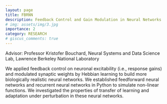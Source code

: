 ```yaml
---
layout: page
title: FBRNN
description: Feedback Control and Gain Modulation in Neural Networks
# img: assets/img/3.jpg
importance: 2
category: RESEARCH
# giscus_comments: true
---
```


Advisor: Professor Kristofer Bouchard, Neural Systems and Data Science Lab, Lawrence Berkeley National Laboratory

We applied feedback control on neuronal excitability (i.e., response gains) and modulated synaptic weights by Hebbian learning 
to build more biologically realistic neural networks. We established feedforward neural networks and recurrent neural networks in Python to simulate non-linear functions. We investigated the properties of transfer of learning and adaptation under perturbation in these neural networks.